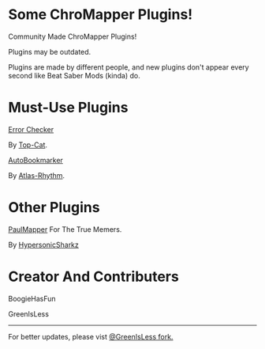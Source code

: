 
# Some ChroMapper Plugins!
Community Made ChroMapper Plugins!

Plugins may be outdated.

Plugins are made by different people, and new plugins don't appear every second like Beat Saber Mods (kinda) do.

# Must-Use Plugins
[Error Checker](https://github.com/Top-Cat/CM-ErrorChecker/releases/download/0.4.0/ErrorChecker.zip) 

By [Top-Cat](https://github.com/Top-Cat).

[AutoBookmarker](https://github.com/Atlas-Rhythm/ChroMapperAutoBookmarker/releases/download/1.1.0/ChroMapperAutoBookmarkerPlugin.1.1.0.zip) 

By [Atlas-Rhythm](http://github.com/Atlas-Rhythm).

# Other Plugins
[PaulMapper](https://github.com/HypersonicSharkz/PaulMapper/releases/download/v0.3.1.2/PaulMapper.zip) For The True Memers. 

By [HypersonicSharkz](https://github.com/HypersonicSharkz)

# Creator And Contributers
BoogieHasFun

GreenIsLess

---------------------
For better updates, please vist [@GreenIsLess fork.](https://github.com/GreenIsLess/ChroMapperPlugins)

